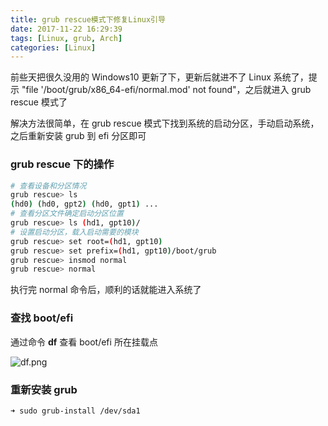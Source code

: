 ```yaml
---
title: grub rescue模式下修复Linux引导
date: 2017-11-22 16:29:39
tags: [Linux, grub, Arch]
categories: [Linux]
---
```


前些天把很久没用的 Windows10 更新了下，更新后就进不了 Linux 系统了，提示 "file '/boot/grub/x86_64-efi/normal.mod' not found"，之后就进入 grub rescue 模式了

解决方法很简单，在 grub rescue 模式下找到系统的启动分区，手动启动系统，之后重新安装 grub 到 efi 分区即可

<!-- more -->

### grub rescue 下的操作

```bash
# 查看设备和分区情况
grub rescue> ls
(hd0) (hd0, gpt2) (hd0, gpt1) ...
# 查看分区文件确定启动分区位置
grub rescue> ls (hd1, gpt10)/
# 设置启动分区，载入启动需要的模块
grub rescue> set root=(hd1, gpt10)
grub rescue> set prefix=(hd1, gpt10)/boot/grub
grub rescue> insmod normal
grub rescue> normal
```

执行完 normal 命令后，顺利的话就能进入系统了


### 查找 boot/efi
 
通过命令 **df** 查看 boot/efi 所在挂载点

![df.png](https://ooo.0o0.ooo/2017/11/22/5a15424b4f6dc.png)

### 重新安装 grub

```bash
➜ sudo grub-install /dev/sda1 
```